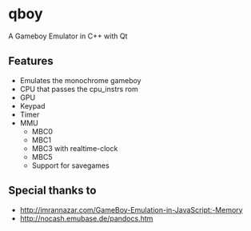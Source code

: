 qboy
====

A Gameboy Emulator in C++ with Qt

Features
--------

- Emulates the monochrome gameboy
- CPU that passes the cpu_instrs rom
- GPU
- Keypad
- Timer
- MMU
  - MBC0
  - MBC1
  - MBC3 with realtime-clock
  - MBC5
  - Support for savegames

Special thanks to
-----------------

* http://imrannazar.com/GameBoy-Emulation-in-JavaScript:-Memory
* http://nocash.emubase.de/pandocs.htm
